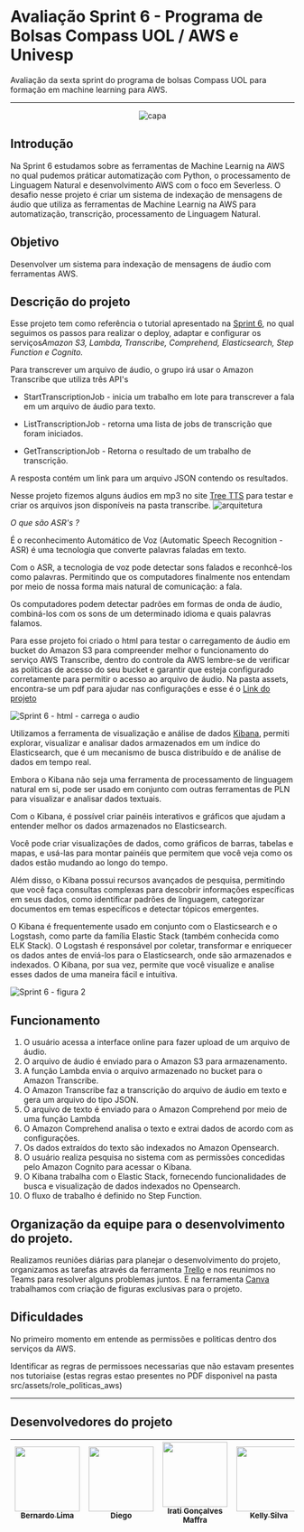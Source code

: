 # Avaliação Sprint 6 - Programa de Bolsas Compass UOL / AWS e Univesp

Avaliação da sexta sprint do programa de bolsas Compass UOL para formação em machine learning para AWS.


***

<div align="center">

![capa](https://user-images.githubusercontent.com/117780664/235557259-4fba4e86-5a6d-429d-b524-eecfe3ffaa3e.png)

</div>



## Introdução

Na Sprint 6 estudamos sobre as ferramentas de Machine Learnig na AWS no qual pudemos práticar automatização com Python, o processamento de Linguagem Natural e desenvolvimento AWS com o foco em Severless. 
O desafio nesse projeto é criar um sistema de indexação de mensagens de áudio que utiliza as ferramentas de Machine Learnig na AWS para automatização, transcrição, processamento de Linguagem Natural. 

## Objetivo

Desenvolver um sistema para indexação de mensagens de áudio com ferramentas AWS.


## Descrição do projeto

Esse projeto tem como referência o tutorial apresentado na [Sprint 6](https://github.com/Compass-pb-aws-2023-Univesp/sprint-6-pb-aws-univesp/tree/main), no qual seguimos os passos para realizar o deploy, adaptar e configurar os serviços*Amazon S3, Lambda, Transcribe, Comprehend, Elasticsearch, Step Function e Cognito.*

Para transcrever um arquivo de áudio, o grupo irá usar o Amazon Transcribe que utiliza três API's

* StartTranscriptionJob - inicia um trabalho em lote para transcrever a fala em um arquivo de áudio para texto. 

* ListTranscriptionJob - retorna uma lista de jobs de transcrição que foram iniciados. 

* GetTranscriptionJob - Retorna o resultado de um trabalho de transcrição. 

A resposta contém um link para um arquivo JSON contendo os resultados. 

Nesse projeto fizemos alguns áudios em mp3 no site [Tree TTS](https://freetts.com/) para testar e criar os arquivos json disponíveis na pasta transcribe.
![arquitetura](https://user-images.githubusercontent.com/117780664/235559640-e7446034-2217-445c-bc92-17aa2b346e26.png) 

*O que são ASR's ?*

É o reconhecimento Automático de Voz (Automatic Speech Recognition - ASR) é uma tecnologia que converte palavras faladas em texto. 

Com o ASR, a tecnologia de voz pode detectar sons falados e reconhcê-los como palavras. 
Permitindo que os computadores finalmente nos entendam por meio de nossa forma mais natural de comunicação: a fala.

Os computadores podem detectar padrões em formas de onda de áudio, combiná-los com os sons de um determinado idioma e quais palavras falamos. 


Para esse projeto foi criado o html para testar o carregamento de áudio em bucket do Amazon S3 para compreender melhor o funcionamento do serviço AWS Transcribe, dentro do controle da AWS lembre-se de verificar as políticas de acesso do seu bucket e garantir que esteja configurado corretamente para permitir o acesso ao arquivo de áudio. Na pasta assets, encontra-se um pdf para ajudar nas configurações e esse é o [Link do projeto ](http://project-sprint6-group3-site.s3-website-us-east-1.amazonaws.com/)


![Sprint 6 - html - carrega o audio](https://user-images.githubusercontent.com/88354075/235650734-2c54a2af-aaaa-4240-8c39-9da26caaae63.png)



Utilizamos a ferramenta de visualização e análise de dados [Kibana](https://www.elastic.co/pt/kibana/), permiti explorar, visualizar e analisar dados armazenados em um índice do Elasticsearch, que é um mecanismo de busca distribuído e de análise de dados em tempo real.

Embora o Kibana não seja uma ferramenta de processamento de linguagem natural em si, pode ser usado em conjunto com outras ferramentas de PLN para visualizar e analisar dados textuais. 

Com o Kibana, é possível criar painéis interativos e gráficos que ajudam a entender melhor os dados armazenados no Elasticsearch. 

Você pode criar visualizações de dados, como gráficos de barras, tabelas e mapas, e usá-las para montar painéis que permitem que você veja como os dados estão mudando ao longo do tempo. 

Além disso, o Kibana possui recursos avançados de pesquisa, permitindo que você faça consultas complexas para descobrir informações específicas em seus dados, como identificar padrões de linguagem, categorizar documentos em temas específicos e detectar tópicos emergentes. 

O Kibana é frequentemente usado em conjunto com o Elasticsearch e o Logstash, como parte da família Elastic Stack (também conhecida como ELK Stack). O Logstash é responsável por coletar, transformar e enriquecer os dados antes de enviá-los para o Elasticsearch, onde são armazenados e indexados. O Kibana, por sua vez, permite que você visualize e analise esses dados de uma maneira fácil e intuitiva. 

![Sprint 6 - figura 2](https://user-images.githubusercontent.com/88354075/235663551-1a7f56c9-a00b-4a1e-a9c9-973f8bd1db18.png)
## Funcionamento

1. O usuário acessa a interface online para fazer upload de um arquivo de áudio.
2. O arquivo de áudio é enviado para o Amazon S3 para armazenamento.
3. A função Lambda envia o arquivo armazenado no bucket para o Amazon Transcribe.
4. O Amazon Transcribe faz a transcrição do arquivo de áudio em texto e gera um arquivo do tipo JSON.
5. O arquivo de texto é enviado para o Amazon Comprehend por meio de uma função Lambda
6. O Amazon Comprehend analisa o texto e extrai dados de acordo com as configurações.
7. Os dados extraídos do texto são indexados no Amazon Opensearch.
8. O usuário realiza pesquisa no sistema com as permissões concedidas pelo Amazon Cognito para acessar o Kibana.
9. O Kibana trabalha com o Elastic Stack, fornecendo funcionalidades de busca e visualização de dados indexados no Opensearch.
10. O fluxo de trabalho é definido no Step Function.


## Organização da equipe para o desenvolvimento do projeto. 

Realizamos reuniões diárias para planejar o desenvolvimento do projeto, organizamos as tarefas através da ferramenta [Trello](https://trello.com/invite/b/HKSC9nI2/ATTIef8afb2120a03fb385e376cc5dfd627c517F9BB6/sprint-06-grupo-3) e nos reunimos no Teams para resolver alguns problemas juntos. E na ferramenta [Canva](https://www.canva.com/design/DAFe8qbRW4A/6YS02OsFGlkh2_adYpztPA/edit?utm_content=DAFe8qbRW4A&utm_campaign=designshare&utm_medium=link2&utm_source=sharebutton) trabalhamos com criação de figuras exclusivas para o projeto. 

## Dificuldades 

No primeiro momento em entende as permissões e politicas dentro dos serviços da AWS. 

Identificar as regras de permissoes necessarias que não estavam presentes nos tutoriaise (estas regras estao presentes no PDF disponivel na pasta src/assets/role_politicas_aws)


***



## Desenvolvedores do projeto

| [<img src="https://avatars.githubusercontent.com/u/81330043?v=4" width=115><br><sub>Bernardo Lima</sub>](https://github.com/belima93)| [<img src="https://avatars.githubusercontent.com/u/96358027?v=4"  width=115><br><sub>Diego</sub>](https://github.com/Diegox0301) | [<img src="https://avatars.githubusercontent.com/u/124359272?v=4" width=115><br><sub>Irati Gonçalves Maffra</sub>](https://github.com/IratiMaffra) | [<img src="https://avatars.githubusercontent.com/u/88354075?v=4" width=115><br><sub>Kelly Silva</sub>](https://github.com/KellyPLSilva) | [<img src="https://avatars.githubusercontent.com/u/117780664?v=4" width=115><br><sub>Viviane Alves</sub>](https://github.com/Vivianes86) |
| :---: | :---: | :---: |:---: |:---: |
